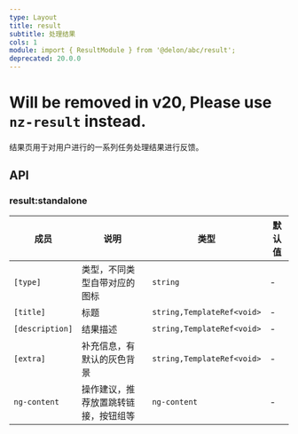 ```yaml
---
type: Layout
title: result
subtitle: 处理结果
cols: 1
module: import { ResultModule } from '@delon/abc/result';
deprecated: 20.0.0
---
```


# Will be removed in v20, Please use `nz-result` instead.

结果页用于对用户进行的一系列任务处理结果进行反馈。

## API

### result:standalone

| 成员 | 说明 | 类型 | 默认值 |
|----|----|----|-----|
| `[type]` | 类型，不同类型自带对应的图标 | `string` | - |
| `[title]` | 标题 | `string,TemplateRef<void>` | - |
| `[description]` | 结果描述 | `string,TemplateRef<void>` | - |
| `[extra]` | 补充信息，有默认的灰色背景 | `string,TemplateRef<void>` | - |
| `ng-content` | 操作建议，推荐放置跳转链接，按钮组等 | `ng-content` | - |
